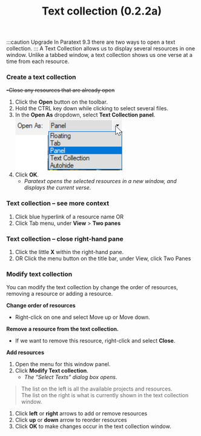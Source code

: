 ﻿---
title: Text collection (0.2.2a)
---
:::caution Upgrade
In Paratext 9.3 there are two ways to open a text collection.
:::
A Text Collection allows us to display several resources in one window. Unlike a tabbed window, a text collection shows us one verse at a time from each resource.

### Create a text collection

~~-Close any resources that are already open~~
1.  Click the **Open** button on the toolbar.
1.  Hold the CTRL key down while clicking to select several files.
1.  In the **Open As** dropdown, select **Text Collection panel**.  
    ![](../../media/5aed52b12eeb9fb51d7cc2f259a4c06f.png)  
1.  Click **OK**.  
    -  *Paratext opens the selected resources in a new window, and displays the current verse*.

### Text collection – see more context

1.  Click blue hyperlink of a resource name OR
1.  Click Tab menu, under **View** \> **Two panes**

### Text collection – close right-hand pane

1.  Click the little **X** within the right-hand pane.
1.  OR Click the menu button on the title bar, under View, click Two Panes

### Modify text collection

You can modify the text collection by change the order of resources, removing a resource or adding a resource.

**Change order of resources**

-  Right-click on one and select Move up or Move down.

**Remove a resource from the text collection.**

-  If we want to remove this resource, right-click and select **Close**.


**Add resources**

1.  Open the menu for this window panel.
1.  Click **Modify Text collection**.  
    -  *The “Select Texts” dialog box opens*.

>    The list on the left is all the available projects and resources.  
>    The list on the right is what is currently shown in the text collection window.

1.  Click **left** or **right** arrows to add or remove resources
1.  Click **up** or **down** arrow to reorder resources
1.  Click **OK** to make changes occur in the text collection window.

